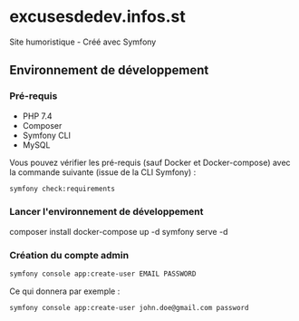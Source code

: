 # excusesdedev.infos.st
Site humoristique - Créé avec Symfony

## Environnement de développement
### Pré-requis
* PHP 7.4
* Composer
* Symfony CLI
* MySQL

Vous pouvez vérifier les pré-requis (sauf Docker et Docker-compose) avec la commande suivante (issue de la CLI Symfony) :
```bash
symfony check:requirements
```

### Lancer l'environnement de développement
composer install
docker-compose up -d
symfony serve -d

### Création du compte admin
```bash
symfony console app:create-user EMAIL PASSWORD
```

Ce qui donnera par exemple :
```bash
symfony console app:create-user john.doe@gmail.com password
```